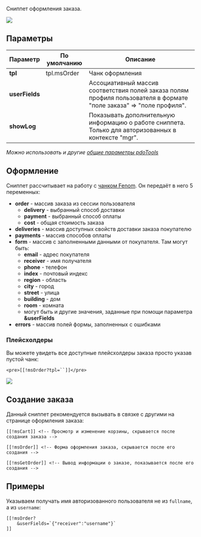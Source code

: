 Сниппет оформления заказа.

[![](https://file.modx.pro/files/4/b/b/4bb767c02e0e7b09ddae5e426b34c7e6s.jpg)](https://file.modx.pro/files/4/b/b/4bb767c02e0e7b09ddae5e426b34c7e6.png)

## Параметры

Параметр            | По умолчанию  | Описание
--------------------|---------------|---------------------------------------------
**tpl**             | tpl.msOrder   | Чанк оформления
**userFields**      |               | Ассоциативный массив соответствия полей заказа полям профиля пользователя в формате "поле заказа" => "поле профиля".
**showLog**         |               | Показывать дополнительную информацию о работе сниппета. Только для авторизованных в контекcте "mgr".

*Можно использовать и другие [общие параметры pdoTools][1]*

## Оформление
Сниппет рассчитывает на работу с [чанком Fenom][1]. Он передаёт в него 5 переменных:
- **order** - массив заказа из сессии пользователя
    - **delivery** - выбранный способ доставки
    - **payment** - выбранный способ оплаты
    - **cost** - общая стоимость заказа
- **deliveries** - массив доступных свойств доставки заказа покупателю
- **payments** - массив способов оплаты
- **form** - массив с заполненными данными от покупателя. Там могут быть:
    - **email** - адрес покупателя
    - **receiver** - имя получателя
    - **phone** - телефон
    - **index** - почтовый индекс
    - **region** - область
    - **city** - город
    - **street** - улица
    - **building** - дом
    - **room** - комната
    - могут быть и другие значения, заданные при помощи параметра **&userFields**
- **errors** - массив полей формы, заполненных с ошибками

### Плейсхолдеры
Вы можете увидеть все доступные плейсхолдеры заказа просто указав пустой чанк:
```
<pre>[[!msOrder?tpl=``]]</pre>
```

[![](https://file.modx.pro/files/7/3/e/73ea6a3680166bb81a59b0dd55475614s.jpg)](https://file.modx.pro/files/7/3/e/73ea6a3680166bb81a59b0dd55475614.png)

## Создание заказа
Данный сниппет рекомендуется вызывать в связке с другими на странице оформления заказа:
```
[[!msCart]] <!-- Просмотр и изменение корзины, скрывается после создания заказа -->

[[!msOrder]] <!-- Форма оформления заказа, скрывается после его создания -->

[[!msGetOrder]] <!-- Вывод информации о заказе, показывается после его создания -->
```

## Примеры
Указываем получать имя авторизованного пользователя не из `fullname`, а из `username`:
```
[[!msOrder?
    &userFields=`{"receiver":"username"}`
]]
```


[1]: /ru/01_Компоненты/01_pdoTools/03_Парсер.md